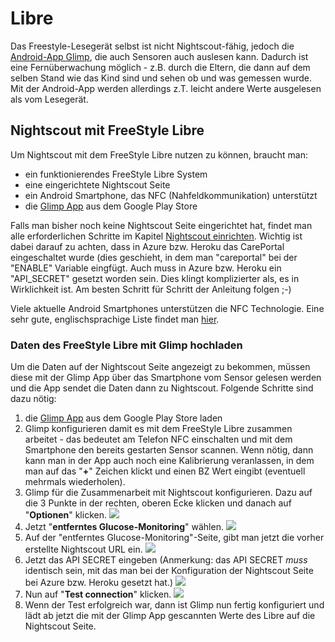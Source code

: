 # Libre

Das Freestyle-Lesegerät selbst ist nicht Nightscout-fähig, jedoch die [Android-App Glimp](https://play.google.com/store/apps/details?id=it.ct.glicemia), die auch Sensoren auch auslesen kann. Dadurch ist eine Fernüberwachung möglich - z.B. durch die Eltern, die dann auf dem selben Stand wie das Kind sind und sehen ob und was gemessen wurde.
Mit der Android-App werden allerdings z.T. leicht andere Werte ausgelesen als vom Lesegerät.


## Nightscout mit FreeStyle Libre



Um Nightscout mit dem FreeStyle Libre nutzen zu können, braucht man:
* ein funktionierendes FreeStyle Libre System
* eine eingerichtete Nightscout Seite
* ein Android Smartphone, das NFC (Nahfeldkommunikation) unterstützt
* die [Glimp App](https://play.google.com/store/apps/details?id=it.ct.glicemia) aus dem Google Play Store

Falls man bisher noch keine Nightscout Seite eingerichtet hat, findet man alle erforderlichen Schritte im Kapitel [Nightscout einrichten](../nightscout/nightscout_einrichten.md). Wichtig ist dabei darauf zu achten, dass in Azure bzw. Heroku das CarePortal eingeschaltet wurde (dies geschieht, in dem man "careportal" bei der "ENABLE" Variable eingfügt. Auch muss in Azure bzw. Heroku ein "API_SECRET" gesetzt worden sein. Dies klingt komplizierter als, es in Wirklichkeit ist. Am besten Schritt für Schritt der Anleitung folgen ;-)

Viele aktuelle Android Smartphones unterstützen die NFC Technologie. Eine sehr gute, englischsprachige Liste findet man [hier](http://www.nfcworld.com/nfc-phones-list/).


### Daten des FreeStyle Libre mit Glimp hochladen

Um die Daten auf der Nightscout Seite angezeigt zu bekommen, müssen diese mit der Glimp App über das Smartphone vom Sensor gelesen werden und die App sendet die Daten dann zu Nightscout. Folgende Schritte sind dazu nötig:

1. die [Glimp App](https://play.google.com/store/apps/details?id=it.ct.glicemia) aus dem Google Play Store laden
2. Glimp konfigurieren damit es mit dem FreeStyle Libre zusammen arbeitet - das bedeutet am Telefon NFC einschalten und mit dem Smartphone den bereits gestarten Sensor scannen. Wenn nötig, dann kann man in der App auch noch eine Kalibrierung veranlassen, in dem man auf das "**+**" Zeichen klickt und einen BZ Wert  eingibt (eventuell mehrmals wiederholen).
3. Glimp für die Zusammenarbeit mit Nightscout konfigurieren. Dazu auf die 3 Punkte in der rechten, oberen Ecke klicken und danach auf "**Optionen**" klicken.
![](../images/libre/glimp1.png)
4. Jetzt "**entferntes Glucose-Monitoring**" wählen.
![](../images/libre/glimp2.png)
5. Auf der "entferntes Glucose-Monitoring"-Seite, gibt man jetzt die vorher erstellte Nightscout URL ein.
![](../images/libre/glimp3.png)
6. Jetzt das API SECRET eingeben (Anmerkung: das API SECRET *muss* identisch sein, mit das man bei der Konfiguration der Nightscout Seite bei Azure bzw. Heroku gesetzt hat.)
![](../images/libre/glimp4.png)
7. Nun auf "**Test connection**" klicken.
![](../images/libre/glimp5.png)
8. Wenn der Test erfolgreich war, dann ist Glimp nun fertig konfiguriert und lädt ab jetzt die mit der Glimp App gescannten Werte des Libre auf die Nightscout Seite.



